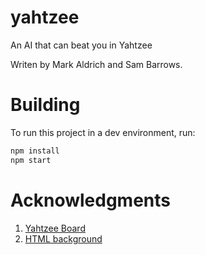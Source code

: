 # yahtzee

An AI that can beat you in Yahtzee

Writen by Mark Aldrich and Sam Barrows.

# Building

To run this project in a dev environment, run:
```sh
npm install
npm start
```

# Acknowledgments
1. [Yahtzee Board](https://codepen.io/32bitkid/pen/eJLoLZ)
2. [HTML background](https://codepen.io/osorina/pen/PQdMOO)
